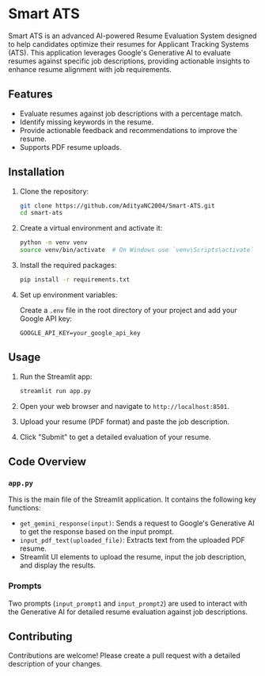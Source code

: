 # Smart ATS

Smart ATS is an advanced AI-powered Resume Evaluation System designed to help candidates optimize their resumes for Applicant Tracking Systems (ATS). This application leverages Google's Generative AI to evaluate resumes against specific job descriptions, providing actionable insights to enhance resume alignment with job requirements. 

## Features

- Evaluate resumes against job descriptions with a percentage match.
- Identify missing keywords in the resume.
- Provide actionable feedback and recommendations to improve the resume.
- Supports PDF resume uploads.

## Installation

1. Clone the repository:

    ```bash
    git clone https://github.com/AdityaNC2004/Smart-ATS.git
    cd smart-ats
    ```

2. Create a virtual environment and activate it:

    ```bash
    python -m venv venv
    source venv/bin/activate  # On Windows use `venv\Scripts\activate`
    ```

3. Install the required packages:

    ```bash
    pip install -r requirements.txt
    ```

4. Set up environment variables:

    Create a `.env` file in the root directory of your project and add your Google API key:

    ```plaintext
    GOOGLE_API_KEY=your_google_api_key
    ```

## Usage

1. Run the Streamlit app:

    ```bash
    streamlit run app.py
    ```

2. Open your web browser and navigate to `http://localhost:8501`.

3. Upload your resume (PDF format) and paste the job description.

4. Click "Submit" to get a detailed evaluation of your resume.

## Code Overview

### `app.py`

This is the main file of the Streamlit application. It contains the following key functions:

- `get_gemini_response(input)`: Sends a request to Google's Generative AI to get the response based on the input prompt.
- `input_pdf_text(uploaded_file)`: Extracts text from the uploaded PDF resume.
- Streamlit UI elements to upload the resume, input the job description, and display the results.

### Prompts

Two prompts (`input_prompt1` and `input_prompt2`) are used to interact with the Generative AI for detailed resume evaluation against job descriptions.

## Contributing

Contributions are welcome! Please create a pull request with a detailed description of your changes.


